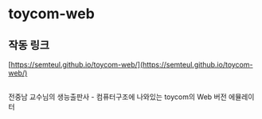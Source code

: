 # toycom-web

## 작동 링크
[https://semteul.github.io/toycom-web/](https://semteul.github.io/toycom-web/)

## 
전중남 교수님의 생능출판사 - 컴퓨터구조에 나와있는 toycom의 Web 버전 에뮬레이터